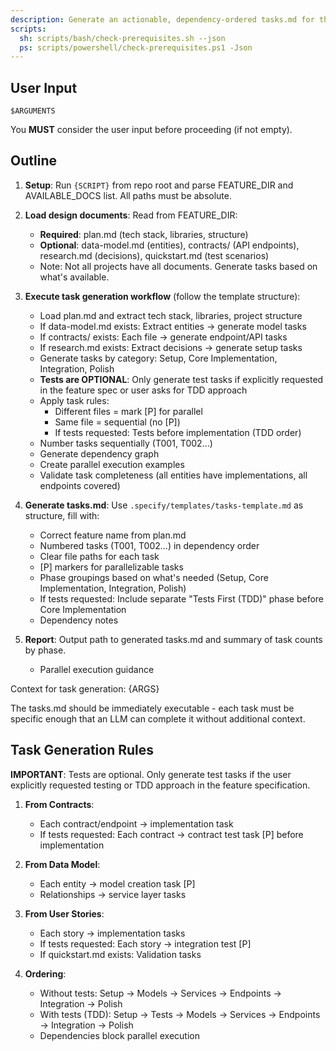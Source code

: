 ```yaml
---
description: Generate an actionable, dependency-ordered tasks.md for the feature based on available design artifacts.
scripts:
  sh: scripts/bash/check-prerequisites.sh --json
  ps: scripts/powershell/check-prerequisites.ps1 -Json
---
```


## User Input

```text
$ARGUMENTS
```

You **MUST** consider the user input before proceeding (if not empty).

## Outline

1. **Setup**: Run `{SCRIPT}` from repo root and parse FEATURE_DIR and AVAILABLE_DOCS list. All paths must be absolute.

2. **Load design documents**: Read from FEATURE_DIR:
   - **Required**: plan.md (tech stack, libraries, structure)
   - **Optional**: data-model.md (entities), contracts/ (API endpoints), research.md (decisions), quickstart.md (test scenarios)
   - Note: Not all projects have all documents. Generate tasks based on what's available.

3. **Execute task generation workflow** (follow the template structure):
   - Load plan.md and extract tech stack, libraries, project structure
   - If data-model.md exists: Extract entities → generate model tasks
   - If contracts/ exists: Each file → generate endpoint/API tasks
   - If research.md exists: Extract decisions → generate setup tasks
   - Generate tasks by category: Setup, Core Implementation, Integration, Polish
   - **Tests are OPTIONAL**: Only generate test tasks if explicitly requested in the feature spec or user asks for TDD approach
   - Apply task rules:
     * Different files = mark [P] for parallel
     * Same file = sequential (no [P])
     * If tests requested: Tests before implementation (TDD order)
   - Number tasks sequentially (T001, T002...)
   - Generate dependency graph
   - Create parallel execution examples
   - Validate task completeness (all entities have implementations, all endpoints covered)

4. **Generate tasks.md**: Use `.specify/templates/tasks-template.md` as structure, fill with:
   - Correct feature name from plan.md
   - Numbered tasks (T001, T002...) in dependency order
   - Clear file paths for each task
   - [P] markers for parallelizable tasks
   - Phase groupings based on what's needed (Setup, Core Implementation, Integration, Polish)
   - If tests requested: Include separate "Tests First (TDD)" phase before Core Implementation
   - Dependency notes

5. **Report**: Output path to generated tasks.md and summary of task counts by phase.
   - Parallel execution guidance

Context for task generation: {ARGS}

The tasks.md should be immediately executable - each task must be specific enough that an LLM can complete it without additional context.

## Task Generation Rules

**IMPORTANT**: Tests are optional. Only generate test tasks if the user explicitly requested testing or TDD approach in the feature specification.

1. **From Contracts**:
   - Each contract/endpoint → implementation task
   - If tests requested: Each contract → contract test task [P] before implementation
   
2. **From Data Model**:
   - Each entity → model creation task [P]
   - Relationships → service layer tasks
   
3. **From User Stories**:
   - Each story → implementation tasks
   - If tests requested: Each story → integration test [P]
   - If quickstart.md exists: Validation tasks

4. **Ordering**:
   - Without tests: Setup → Models → Services → Endpoints → Integration → Polish
   - With tests (TDD): Setup → Tests → Models → Services → Endpoints → Integration → Polish
   - Dependencies block parallel execution